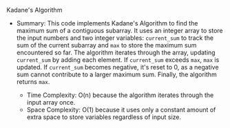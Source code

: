 
Kadane's Algorithm

- Summary: This code implements Kadane's Algorithm to find the maximum sum of a contiguous subarray. It uses an integer array to store the input numbers and two integer variables: `current_sum` to track the sum of the current subarray and `max` to store the maximum sum encountered so far. The algorithm iterates through the array, updating `current_sum` by adding each element. If `current_sum` exceeds `max`, `max` is updated. If `current_sum` becomes negative, it's reset to 0, as a negative sum cannot contribute to a larger maximum sum. Finally, the algorithm returns `max`.

  - Time Complexity: O(n) because the algorithm iterates through the input array once.
  - Space Complexity: O(1) because it uses only a constant amount of extra space to store variables regardless of input size.
          
